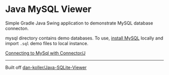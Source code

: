 # Java MySQL Viewer
Simple Gradle Java Swing application to demonstrate MySQL database connecton.

mysql directory contains demo databases. 
To use, [install MySQL](https://www.youtube.com/watch?v=u96rVINbAUI) locally and import `.sql` demo files to local instance.

[Connecting to MySql with Connector/J](https://www.youtube.com/watch?v=_ySyOq-Hnpw)

---

Built off [dan-koller/Java-SQLite-Viewer](https://github.com/dan-koller/Java-SQLite-Viewer)


